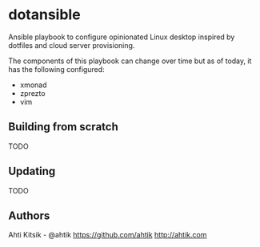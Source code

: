 dotansible
==========

Ansible playbook to configure opinionated Linux desktop inspired by dotfiles and cloud server provisioning.

The components of this playbook can change over time but as of today, it has the following configured:

 * xmonad
 * zprezto
 * vim

Building from scratch
---------------------
TODO

Updating
--------
TODO

Authors
--------
Ahti Kitsik - @ahtik https://github.com/ahtik http://ahtik.com



